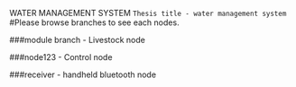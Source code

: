 WATER MANAGEMENT SYSTEM
``Thesis title - water management system
``
#Please browse branches to see each nodes.

###module branch - Livestock node

###node123 - Control node

###receiver - handheld bluetooth node


